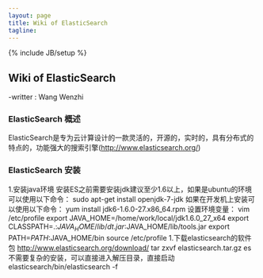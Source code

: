 ```yaml
---
layout: page
title: Wiki of ElasticSearch
tagline:
---
```


{% include JB/setup %}

## Wiki of ElasticSearch

-writter : Wang Wenzhi

### ElasticSearch 概述
ElasticSearch是专为云计算设计的一款灵活的，开源的，实时的，具有分布式的特点的，功能强大的搜索引擎(http://www.elasticsearch.org/)
### ElasticSearch 安装
1.安装java环境
安装ES之前需要安装jdk建议至少1.6以上，如果是ubuntu的环境可以使用以下命令：
sudo apt-get install openjdk-7-jdk
如果在开发机上安装可以使用以下命令：
yum install jdk6-1.6.0-27.x86_64.rpm
设置环境变量：
vim /etc/profile
export JAVA_HOME=/home/work/local/jdk1.6.0_27_x64
export CLASSPATH=.:$JAVA_HOME/lib/dt.jar:$JAVA_HOME/lib/tools.jar
export PATH=$PATH:$JAVA_HOME/bin
source /etc/profile
1.下载elasticsearch的软件包
http://www.elasticsearch.org/download/
tar zxvf elasticsearch.tar.gz
es不需要复杂的安装，可以直接进入解压目录，直接启动
elasticsearch/bin/elasticsearch -f


